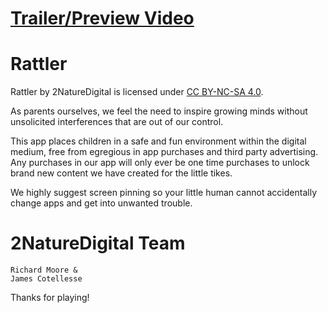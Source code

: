 # [Trailer/Preview Video](https://youtu.be/nN2s-YOMi1Q)

# Rattler

Rattler by 2NatureDigital is licensed under [CC BY-NC-SA 4.0](https://creativecommons.org/licenses/by-nc-sa/4.0).

As parents ourselves, we feel the need to inspire growing minds without unsolicited interferences that are out of our control.
   
This app places children in a safe and fun environment within the digital medium, free from egregious in app purchases and third party advertising.  Any purchases in our app will only ever be one time purchases to unlock brand new content we have created for the little tikes.
   
We highly suggest screen pinning so your little human cannot accidentally change apps and get into unwanted trouble.

# 2NatureDigital Team

    Richard Moore & 
    James Cotellesse

Thanks for playing!

